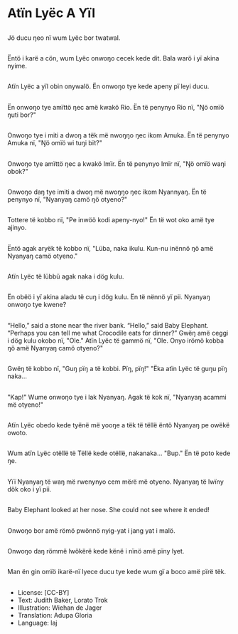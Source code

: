 # Atïn Lyëc A Yïl

##
Jö ducu ŋeo nï wum Lyëc bor
twatwal.

##
Ëntö i karë a cön, wum Lyëc
onwoŋo cecek kede dit. Bala
warö i yï akina nyime.

##
Atïn Lyëc a yïl obin onywalö. Ën
onwoŋo tye kede apeny pï leyi
ducu.

##
Ën onwoŋo tye amïttö ŋec amë
kwakö Rio.
Ën të penynyo Rio nï, "Ŋö omïö
ŋuti bor?"

##
Onwoŋo tye i miti a dwoŋ a tëk
më nwoŋŋo ŋec ikom Amuka.
Ën të penynyo Amuka nï, "Ŋö
omïö wi tuŋi bït?"

##
Onwoŋo tye amïttö ŋec a kwakö
Imïr.
Ën të penynyo Imïr nï, "Ŋö omïö
waŋi obok?"

##
Onwoŋo daŋ tye imiti a dwoŋ
më nwoŋŋo ŋec ikom
Nyannyaŋ.
Ën të penynyo nï, "Nyanyaŋ
camö ŋö otyeno?"

##
Tottere të kobbo nï, "Pe inwöö
kodi apeny-nyo!"
Ën të wot oko amë tye ajinyo.

##
Ëntö agak aryëk të kobbo nï,
"Lüba, naka ikulu. Kun-nu
inënnö ŋö amë Nyanyaŋ camö
otyeno."

##
Atïn Lyëc të lübbü agak naka i
dög kulu.

##
Ën obëö i yï akina aladu të cuŋ i
dög kulu. Ën të nënnö yï pii.
Nyanyaŋ onwoŋo tye kwene?

##
“Hello,” said a stone near the
river bank.
“Hello,” said Baby Elephant.
“Perhaps you can tell me what
Crocodile eats for dinner?”
Gwëŋ amë ceggi i dög kulu
okobo nï, "Ole."
Atïn Lyëc të gammö nï, "Ole.
Onyo irömö kobba ŋö amë
Nyanyaŋ camö otyeno?"

##
Gwëŋ të kobbo nï, "Guŋ pïŋ a të
kobbi. Pïŋ, pïŋ!"
"Ëka atïn Lyëc të guŋu pïŋ
naka...

##
"Kap!" Wume onwoŋo tye i lak
Nyanyaŋ.
Agak të kok nï, "Nyanyaŋ
acammi më otyeno!"

##
Atïn Lyëc obedo kede tyënë më
yooŋe a tëk të tëllë ëntö
Nyanyaŋ pe owëkë owoto.

##
Wum atïn Lyëc otëllë të Tëllë
kede otëllë, nakanaka... "Bup."
Ën të poto kede ŋe.

##
Yïï Nyanyaŋ të waŋ më
rwenynyo cem mëɾë më
otyeno. Nyanyaŋ të lwïny dök
oko i yï pii.

##
Baby Elephant looked at her
nose.
She could not see where it
ended!

##
Onwoŋo bor amë römö pwönnö
nyig-yat i jang yat i malö.

##
Onwoŋo daŋ römmë lwökërë
kede kënë i nïnö amë pïny lyet.

##
Man ën gin omïö ikarë-nï lyece
ducu tye kede wum gï a boco
amë pïrë tëk.

##
* License: [CC-BY]
* Text: Judith Baker, Lorato Trok
* Illustration: Wiehan de Jager
* Translation: Adupa Gloria
* Language: laj
